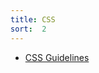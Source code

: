 ```yaml
---
title: CSS
sort:  2
---
```



* [CSS Guidelines](https://github.com/chris-pearce/css-guidelines)